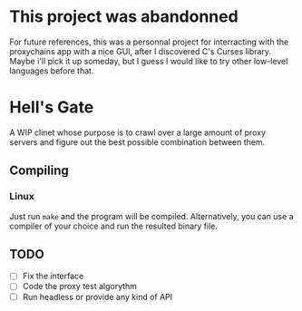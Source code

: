 # This project was abandonned

For future references, this was a personnal project for interracting with the proxychains app with a nice GUI, after I discovered C's Curses library.
Maybe i'll pick it up someday, but I guess I would like to try other low-level languages before that.

# Hell's Gate
A WIP clinet whose purpose is to crawl over a large amount of proxy servers and figure out the best possible combination between them.

## Compiling
### Linux
Just run `make` and the program will be compiled. Alternatively, you can use a compiler of your choice and run the resulted binary file.

## TODO
- [ ] Fix the interface
- [ ] Code the proxy test algorythm
- [ ] Run headless or provide any kind of API
